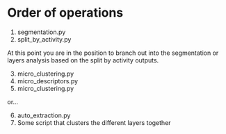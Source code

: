 # Order of operations

1. segmentation.py
2. split_by_activity.py

At this point you are in the position to branch out into the segmentation or layers analysis based on the split by activity outputs.

3. micro_clustering.py
4. micro_descriptors.py
5. micro_clustering.py

or...

6. auto_extraction.py
7. Some script that clusters the different layers together
